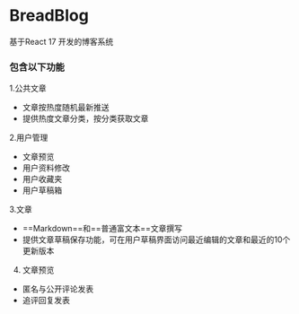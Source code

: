 # BreadBlog
基于React 17 开发的博客系统
### 包含以下功能
1.公共文章
  * 文章按热度随机最新推送
  * 提供热度文章分类，按分类获取文章

2.用户管理
  * 文章预览
  * 用户资料修改
  * 用户收藏夹
  * 用户草稿箱
  
3.文章
  * ==Markdown==和==普通富文本==文章撰写
  * 提供文章草稿保存功能，可在用户草稿界面访问最近编辑的文章和最近的10个更新版本
  
4. 文章预览
  * 匿名与公开评论发表
  * 追评回复发表
